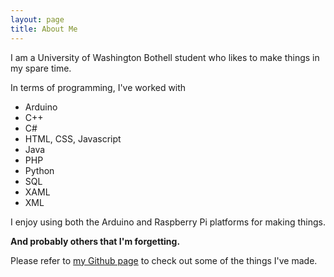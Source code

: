 ```yaml
---
layout: page
title: About Me
---
```


I am a University of Washington Bothell student who likes to make things in my spare time.

In terms of programming, I've worked with
- Arduino
- C++
- C#
- HTML, CSS, Javascript
- Java
- PHP
- Python
- SQL
- XAML
- XML

I enjoy using both the Arduino and Raspberry Pi platforms for making things.

__And probably others that I'm forgetting.__

Please refer to [my Github page](https://github.com/chris-johnston) to check out some of the things I've made.